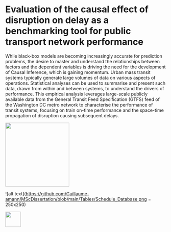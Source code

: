 # Evaluation of the causal effect of disruption on delay as a benchmarking tool for public transport network performance
While black-box models are becoming increasingly accurate for prediction problems, the desire to master and understand the relationships between factors and the dependent variables is driving the need for the development of Causal Inference, which is gaining momentum. Urban mass transit systems typically generate large volumes of data on various aspects of operations. Statistical analyses can be used to summarise and present such data, drawn from within and between systems, to understand the drivers of performance. This empirical analysis leverages large-scale publicly available data from the General Transit Feed Specification (GTFS) feed of the Washington DC metro network to characterise the performance of transit systems, focusing on train on-time performance and the space-time propagation of disruption causing subsequent delays.

<img src="[https://user-images.githubusercontent.com/link-to-your-image.png](https://github.com/Guillaume-amann/MScDissertation/blob/main/Tables/Schedule_Database.png)" width="200" />

![alt text](https://github.com/Guillaume-amann/MScDissertation/blob/main/Tables/Schedule_Database.png = 250x250)

<img src="[https://github.com/Guillaume-amann/MScDissertation/blob/main/Tables/Schedule_Database.png)" width="48">
